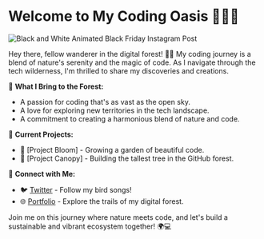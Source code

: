 # Welcome to My Coding Oasis 🌿👩‍💻

![Black and White Animated Black Friday Instagram Post](https://github.com/KumarGit01/KumarGit01/assets/152199360/08d032f7-2d8f-4bdd-8885-b45cf015824f)


Hey there, fellow wanderer in the digital forest! 🌳✨ My coding journey is a blend of nature's serenity and the magic of code. As I navigate through the tech wilderness, I'm thrilled to share my discoveries and creations.

🚀 **What I Bring to the Forest:**
- A passion for coding that's as vast as the open sky.
- A love for exploring new territories in the tech landscape.
- A commitment to creating a harmonious blend of nature and code.

🌱 **Current Projects:**
- 🌺 [Project Bloom] - Growing a garden of beautiful code.
- 🌲 [Project Canopy] - Building the tallest tree in the GitHub forest.

🌿 **Connect with Me:**
- 🐦 [Twitter](https://twitter.com/yourhandle) - Follow my bird songs!
- 🌐 [Portfolio](https://www.yourwebsite.com) - Explore the trails of my digital forest.

Join me on this journey where nature meets code, and let's build a sustainable and vibrant ecosystem together! 🌍💻
